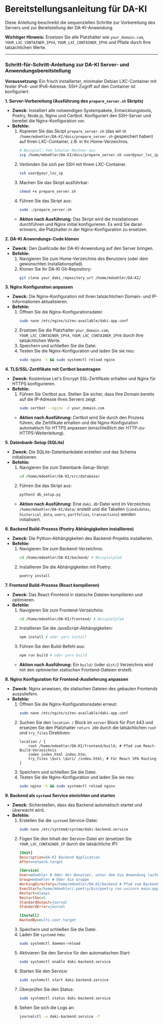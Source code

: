 # Bereitstellungsanleitung für DA-KI

Diese Anleitung beschreibt die sequenziellen Schritte zur Vorbereitung des Servers und zur Bereitstellung der DA-KI-Anwendung.

**Wichtiger Hinweis:** Ersetzen Sie alle Platzhalter wie `your_domain.com`, `YOUR_LXC_CONTAINER_IPV4`, `YOUR_LXC_CONTAINER_IPV6` und Pfade durch Ihre tatsächlichen Werte.

---

### Schritt-für-Schritt-Anleitung zur DA-KI Server- und Anwendungsbereitstellung

**Voraussetzung:** Ein frisch installierter, minimaler Debian LXC-Container mit fester IPv4- und IPv6-Adresse. SSH-Zugriff auf den Container ist konfiguriert.

**1. Server-Vorbereitung (Ausführung des `prepare_server.sh` Skripts)**

*   **Zweck:** Installiert alle notwendigen Systempakete, Entwicklungstools, Poetry, Node.js, Nginx und Certbot. Konfiguriert den SSH-Server und bereitet die Nginx-Konfiguration vor.
*   **Befehle:**
    1.  Kopieren Sie das Skript `prepare_server.sh` (das wir in `/home/mdoehler/DA-KI/docs/prepare_server.sh` gespeichert haben) auf Ihren LXC-Container, z.B. in Ihr Home-Verzeichnis.
        ```bash
        # Beispiel: Vom lokalen Rechner aus
        scp /home/mdoehler/DA-KI/docs/prepare_server.sh user@your_lxc_ip:/home/user/
        ```
    2.  Verbinden Sie sich per SSH mit Ihrem LXC-Container.
        ```bash
        ssh user@your_lxc_ip
        ```
    3.  Machen Sie das Skript ausführbar:
        ```bash
        chmod +x prepare_server.sh
        ```
    4.  Führen Sie das Skript aus:
        ```bash
        sudo ./prepare_server.sh
        ```
    *   **Aktion nach Ausführung:** Das Skript wird die Installationen durchführen und Nginx initial konfigurieren. Es wird Sie daran erinnern, die Platzhalter in der Nginx-Konfiguration zu ersetzen.

**2. DA-KI Anwendungs-Code klonen**

*   **Zweck:** Den Quellcode der DA-KI-Anwendung auf den Server bringen.
*   **Befehle:**
    1.  Navigieren Sie zum Home-Verzeichnis des Benutzers (oder dem gewünschten Installationspfad).
    2.  Klonen Sie Ihr DA-KI Git-Repository:
        ```bash
        git clone your_daki_repository_url /home/mdoehler/DA-KI/
        ```

**3. Nginx Konfiguration anpassen**

*   **Zweck:** Die Nginx-Konfiguration mit Ihren tatsächlichen Domain- und IP-Informationen aktualisieren.
*   **Befehle:**
    1.  Öffnen Sie die Nginx-Konfigurationsdatei:
        ```bash
        sudo nano /etc/nginx/sites-available/daki-app.conf
        ```
    2.  Ersetzen Sie die Platzhalter `your_domain.com`, `YOUR_LXC_CONTAINER_IPV4`, `YOUR_LXC_CONTAINER_IPV6` durch Ihre tatsächlichen Werte.
    3.  Speichern und schließen Sie die Datei.
    4.  Testen Sie die Nginx-Konfiguration und laden Sie sie neu:
        ```bash
        sudo nginx -t && sudo systemctl reload nginx
        ```

**4. TLS/SSL-Zertifikate mit Certbot beantragen**

*   **Zweck:** Kostenlose Let's Encrypt SSL-Zertifikate erhalten und Nginx für HTTPS konfigurieren.
*   **Befehle:**
    1.  Führen Sie Certbot aus. Stellen Sie sicher, dass Ihre Domain bereits auf die IP-Adresse Ihres Servers zeigt.
        ```bash
        sudo certbot --nginx -d your_domain.com
        ```
    *   **Aktion nach Ausführung:** Certbot wird Sie durch den Prozess führen, die Zertifikate erhalten und die Nginx-Konfiguration automatisch für HTTPS anpassen (einschließlich der HTTP-zu-HTTPS-Weiterleitung).

**5. Datenbank-Setup (SQLite)**

*   **Zweck:** Die SQLite-Datenbankdatei erstellen und das Schema initialisieren.
*   **Befehle:**
    1.  Navigieren Sie zum Datenbank-Setup-Skript:
        ```bash
        cd /home/mdoehler/DA-KI/src/database/
        ```
    2.  Führen Sie das Skript aus:
        ```bash
        python3 db_setup.py
        ```
    *   **Aktion nach Ausführung:** Eine `daki.db`-Datei wird im Verzeichnis `/home/mdoehler/DA-KI/data/` erstellt und die Tabellen (`candidates`, `historical_data`, `users`, `portfolios`, `transactions`) werden initialisiert.

**6. Backend Build-Prozess (Poetry Abhängigkeiten installieren)**

*   **Zweck:** Die Python-Abhängigkeiten des Backend-Projekts installieren.
*   **Befehle:**
    1.  Navigieren Sie zum Backend-Verzeichnis:
        ```bash
        cd /home/mdoehler/DA-KI/backend/ # Beispielpfad
        ```
    2.  Installieren Sie die Abhängigkeiten mit Poetry:
        ```bash
        poetry install
        ```

**7. Frontend Build-Prozess (React kompilieren)**

*   **Zweck:** Das React-Frontend in statische Dateien kompilieren und optimieren.
*   **Befehle:**
    1.  Navigieren Sie zum Frontend-Verzeichnis:
        ```bash
        cd /home/mdoehler/DA-KI/frontend/ # Beispielpfad
        ```
    2.  Installieren Sie die JavaScript-Abhängigkeiten:
        ```bash
        npm install # oder yarn install
        ```
    3.  Führen Sie den Build-Befehl aus:
        ```bash
        npm run build # oder yarn build
        ```
    *   **Aktion nach Ausführung:** Ein `build/` (oder `dist/`) Verzeichnis wird mit den optimierten statischen Frontend-Dateien erstellt.

**8. Nginx Konfiguration für Frontend-Auslieferung anpassen**

*   **Zweck:** Nginx anweisen, die statischen Dateien des gebauten Frontends auszuliefern.
*   **Befehle:**
    1.  Öffnen Sie die Nginx-Konfigurationsdatei erneut:
        ```bash
        sudo nano /etc/nginx/sites-available/daki-app.conf
        ```
    2.  Suchen Sie den `location /` Block im `server` Block für Port 443 und ersetzen Sie den Platzhalter `return 200` durch die tatsächlichen `root` und `try_files` Direktiven:
        ```nginx
        location / {
            root /home/mdoehler/DA-KI/frontend/build; # Pfad zum React-Build-Verzeichnis
            index index.html index.htm;
            try_files \$uri \$uri/ /index.html; # Für React SPA Routing
        }
        ```
    3.  Speichern und schließen Sie die Datei.
    4.  Testen Sie die Nginx-Konfiguration und laden Sie sie neu:
        ```bash
        sudo nginx -t && sudo systemctl reload nginx
        ```

**9. Backend als `systemd` Service einrichten und starten**

*   **Zweck:** Sicherstellen, dass das Backend automatisch startet und überwacht wird.
*   **Befehle:**
    1.  Erstellen Sie die `systemd` Service-Datei:
        ```bash
        sudo nano /etc/systemd/system/daki-backend.service
        ```
    2.  Fügen Sie den Inhalt der Service-Datei ein (ersetzen Sie `YOUR_LXC_CONTAINER_IP` durch die tatsächliche IP):
        ```ini
        [Unit]
        Description=DA-KI Backend Application
        After=network.target

        [Service]
        User=mdoehler # Oder der Benutzer, unter dem die Anwendung laufen soll
        Group=mdoehler # Oder die Gruppe
        WorkingDirectory=/home/mdoehler/DA-KI/backend # Pfad zum Backend-Verzeichnis
        ExecStart=/home/mdoehler/.poetry/bin/poetry run uvicorn main:app --host YOUR_LXC_CONTAINER_IP --port 8000
        Restart=always
        RestartSec=5
        StandardOutput=journal
        StandardError=journal

        [Install]
        WantedBy=multi-user.target
        ```
    3.  Speichern und schließen Sie die Datei.
    4.  Laden Sie `systemd` neu:
        ```bash
        sudo systemctl daemon-reload
        ```
    5.  Aktivieren Sie den Service für den automatischen Start:
        ```bash
        sudo systemctl enable daki-backend.service
        ```
    6.  Starten Sie den Service:
        ```bash
        sudo systemctl start daki-backend.service
        ```
    7.  Überprüfen Sie den Status:
        ```bash
        sudo systemctl status daki-backend.service
        ```
    8.  Sehen Sie sich die Logs an:
        ```bash
        journalctl -u daki-backend.service -f
        ```
